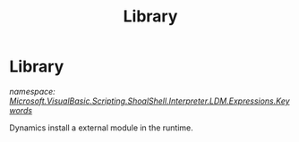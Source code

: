 ﻿---
title: Library
---

# Library
_namespace: [Microsoft.VisualBasic.Scripting.ShoalShell.Interpreter.LDM.Expressions.Keywords](N-Microsoft.VisualBasic.Scripting.ShoalShell.Interpreter.LDM.Expressions.Keywords.html)_

Dynamics install a external module in the runtime.




